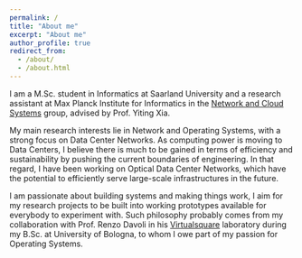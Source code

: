 ```yaml
---
permalink: /
title: "About me"
excerpt: "About me"
author_profile: true
redirect_from: 
  - /about/
  - /about.html
---
```


I am a M.Sc. student in Informatics at Saarland University and a research assistant at Max Planck Institute for Informatics in the [Network and Cloud Systems](https://www.mpi-inf.mpg.de/departments/network-and-cloud-systems) group, advised by Prof. Yiting Xia.

My main research interests lie in Network and Operating Systems, with a strong focus on Data Center Networks. 
As computing power is moving to Data Centers, I believe there is much to be gained in terms of efficiency and sustainability by pushing the current boundaries of engineering. 
In that regard, I have been working on Optical Data Center Networks, which have the potential to efficiently serve large-scale infrastructures in the future.

I am passionate about building systems and making things work, I aim for my research projects to be built into working prototypes available for everybody to experiment with.
Such philosophy probably comes from my collaboration with Prof. Renzo Davoli in his [Virtualsquare](https://wiki.virtualsquare.org/) laboratory during my B.Sc. at University of Bologna, to whom I owe part of my passion for Operating Systems.
